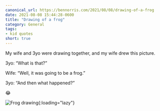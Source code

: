 ```yaml
---
canonical_url: https://bennorris.com/2021/08/08/drawing-of-a-frog
date: 2021-08-08 15:44:28-0600
title: "Drawing of a frog"
category: General
tags:
- kid quotes
short: true
---
```


My wife and 3yo were drawing together, and my wife drew this picture.

3yo: “What is that?”

Wife: “Well, it was going to be a frog.”

3yo: “And then what happened?”

😂

![Frog drawing](https://media.bennorris.com/images/posts/frog-drawing.jpeg){:loading="lazy"}
